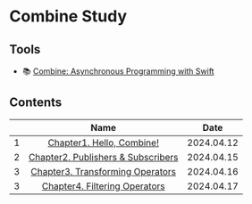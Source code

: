 # Combine Study

## Tools

- 📚 [Combine: Asynchronous Programming with Swift](https://www.kodeco.com/books/combine-asynchronous-programming-with-swift/v3.0/)

## Contents

|     |                                 Name                                 |    Date    |
| :-: | :------------------------------------------------------------------: | :--------: |
|  1  |          [Chapter1. Hello, Combine!](./01-hello-combine.md)          | 2024.04.12 |
|  2  | [Chapter2. Publishers & Subscribers](./02-publishers-subscribers.md) | 2024.04.15 |
|  3  |  [Chapter3. Transforming Operators](./03-transforming-operators.md)  | 2024.04.16 |
|  3  |     [Chapter4. Filtering Operators](./04-filtering-operators.md)     | 2024.04.17 |
